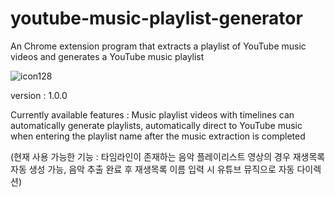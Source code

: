 # youtube-music-playlist-generator
An Chrome extension program that extracts a playlist of YouTube music videos and generates a YouTube music playlist

![icon128](https://github.com/user-attachments/assets/d6846a28-c2ab-4915-93f0-776dab6f1d22)

version : 1.0.0

Currently available features : Music playlist videos with timelines can automatically generate playlists, automatically direct to YouTube music when entering the playlist name after the music extraction is completed

(현재 사용 가능한 기능 : 타임라인이 존재하는 음악 플레이리스트 영상의 경우 재생목록 자동 생성 가능, 음악 추출 완료 후 재생목록 이름 입력 시 유튜브 뮤직으로 자동 다이렉션)
